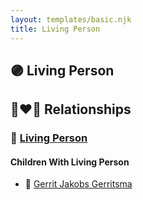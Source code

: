 ```yaml
---
layout: templates/basic.njk
title: Living Person
---
```

## 🟣 Living Person

## 👩‍❤️‍👨 Relationships

### 🔵 [Living Person](/people/9/93636176)

#### Children With Living Person
* 🔵 [Gerrit Jakobs Gerritsma](/people/1/16313438)